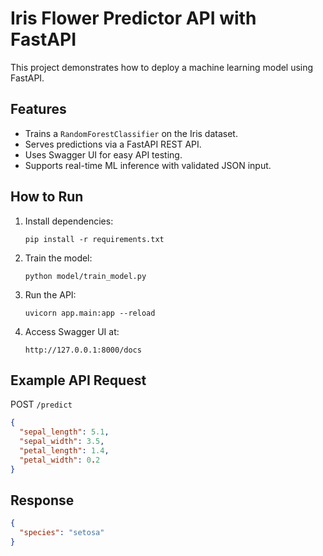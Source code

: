 
# Iris Flower Predictor API with FastAPI

This project demonstrates how to deploy a machine learning model using FastAPI.

## Features
- Trains a `RandomForestClassifier` on the Iris dataset.
- Serves predictions via a FastAPI REST API.
- Uses Swagger UI for easy API testing.
- Supports real-time ML inference with validated JSON input.
## How to Run

1. Install dependencies:
   ```
   pip install -r requirements.txt
   ```

2. Train the model:
   ```
   python model/train_model.py
   ```

3. Run the API:
   ```
   uvicorn app.main:app --reload
   ```

4. Access Swagger UI at:
   ```
   http://127.0.0.1:8000/docs
   ```

## Example API Request
POST `/predict`  
```json
{
  "sepal_length": 5.1,
  "sepal_width": 3.5,
  "petal_length": 1.4,
  "petal_width": 0.2
}
```

## Response
```json
{
  "species": "setosa"
}
```
